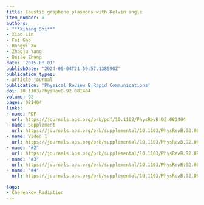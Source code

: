 ```yaml
---
title: Caustic graphene plasmons with Kelvin angle
item_number: 6
authors:
- "**Xihang Shi**"
- Xiao Lin
- Fei Gao
- Hongyi Xu
- Zhaoju Yang
- Baile Zhang
date: '2015-08-01'
publishDate: '2024-09-04T21:50:57.138590Z'
publication_types:
- article-journal
publication: 'Physical Review B:Rapid Communications'
doi: 10.1103/PhysRevB.92.081404
volume: 92
pages: 081404
links:
- name: PDF
  url: https://journals.aps.org/prb/pdf/10.1103/PhysRevB.92.081404
- name: Supplement 
  url: https://journals.aps.org/prb/supplemental/10.1103/PhysRevB.92.081404/supplementary_material.pdf
- name: Video 1
  url: https://journals.aps.org/prb/supplemental/10.1103/PhysRevB.92.081404/graphene_plasmons_0.1c.wmv
- name: "#2"
  url: https://journals.aps.org/prb/supplemental/10.1103/PhysRevB.92.081404/graphene_plasmons_0.3c.wmv
- name: "#3"
  url: https://journals.aps.org/prb/supplemental/10.1103/PhysRevB.92.081404/graphene_plasmons_0.5c.wmv
- name: "#4"
  url: https://journals.aps.org/prb/supplemental/10.1103/PhysRevB.92.081404/graphene_plasmons_0.7c.wmv

tags:
- Cherenkov Radiation
---
```

